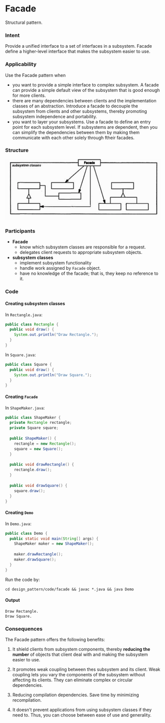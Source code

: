 # Facade
Structural pattern.

### Intent
Provide a unified interface to a set of interfaces in a subsystem. Facade define a higher-level interface that makes the subsystem easier to use.

### Applicability
Use the Facade pattern when
- you want to provide a simple interface to complex subsystem. A facade can provide a simple default view of the subsystem that is good enough for more clients.
- there are many dependencies between clients and the implementation classes of an abstraction. Introduce a facade to decouple the subsystem from clients and other subsystems, thereby promoting subsystem independence and portability.
- you want to layer your subsystems. Use a facade to define an entry point for each subsystem level. If subsystems are dependent, then you can simplify the dependencies between them by making them communicate with each other solely through ftheir facades.


### Structure

<img src="../images/facade_structure.png">

### Participants
- **Facade**
  - know which subsystem classes are responsible for a request.
  - delegates client requests to appropriate subsystem objects.
- **subsystem classes**
  - implement subsystem functionality
  - handle work assigned by `Facade` object.
  - have no knowledge of the facade; that is, they keep no reference to it.

### Code

#### Creating subsystem classes
In `Rectangle.java`:
```java
public class Rectangle {
  public void draw() {
    System.out.println("Draw Rectangle.");
  }
}
```

In `Square.java`:
```java
public class Square {
  public void draw() {
    System.out.println("Draw Square.");
  }
}
```

#### Creating `Facade`
In `ShapeMaker.java`:
```java
public class ShapeMaker {
  private Rectangle rectangle;
  private Square square;

  public ShapeMaker() {
    rectangle = new Rectangle();
    square = new Square();
  }

  public void drawRectangle() {
    rectangle.draw();
  }

  public void drawSquare() {
    square.draw();
  }
}
```

#### Creating `Demo`
In `Demo.java`:
```java
public class Demo {
  public static void main(String[] args) {
    ShapeMaker maker = new ShapeMaker();

    maker.drawRectangle();
    maker.drawSquare();
  }
}
```

Run the code by:
```
cd design_pattern/code/facade && javac *.java && java Demo
```

#### Output
```
Draw Rectangle.
Draw Square.
```

### Consequences
The Facade pattern offers the following benefits:

1. It shield clients from subsystem components, thereby **reducing the number** of objects that client deal with and making the subsystem easier to use.

2. It promotes weak coupling between thes subsystem and its client. Weak coupling lets you vary the components of the subsystem without affecting its clients. They can eliminate complex or circular dependencies.

3. Reducing compilation dependencies. Save time by minimizing recompilation.

4. It doesn't prevent applications from using subsystem classes if they need to. Thus, you can choose between ease of use and generality.